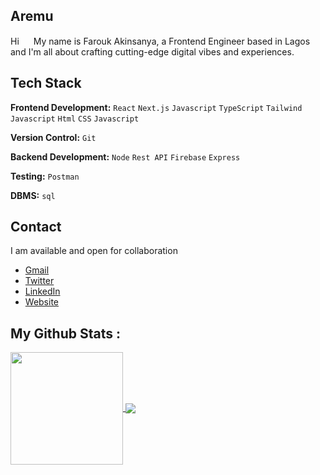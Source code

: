 ## **Aremu**

 Hi <a href=null><img src="https://raw.githubusercontent.com/MartinHeinz/MartinHeinz/master/wave.gif" width="15"></a> My name is Farouk Akinsanya, a Frontend Engineer based in Lagos and I'm all about crafting cutting-edge digital vibes and experiences. 

##

##  **Tech Stack**

**Frontend Development:** `React` `Next.js`  `Javascript` `TypeScript` `Tailwind`  `Javascript` `Html` `CSS` `Javascript`
 
**Version Control:** `Git` 

**Backend Development:** `Node` `Rest API` `Firebase` `Express`

**Testing:** `Postman` 

**DBMS:** `sql`

##  **Contact**

I am available and open for collaboration

- [Gmail](mailto:aremu.script@gmail.com)
- [Twitter](https://twitter.com/aremu_umera)
- [LinkedIn](https://www.linkedin.com/in/farouk-akinsanya-993563236)
- [Website](https://aremudev-aremus-projects.vercel.app/)


## **My Github Stats :**

  

<a href="https://github.com/aremuumera">
 <img align="center" height="180em" src="https://github-readme-stats-sigma-five.vercel.app/api?username=ebukathedev&show_icons=true&theme=dark" />
 
 <img align="center" src="https://github-readme-stats.vercel.app/api/top-langs/?username=aremuumera&theme=nord&langs_count=8" />
</a>









<!--
**aremuumera/aremuumera** is a ✨ _special_ ✨ repository because its `README.md` (this file) appears on your GitHub profile.

Here are some ideas to get you started:

- 🔭 I’m currently working on ...
- 🌱 I’m currently learning ...
- 👯 I’m looking to collaborate on ...
- 🤔 I’m looking for help with ...
- 💬 Ask me about ...
- 📫 How to reach me: ...
- 😄 Pronouns: ...
- ⚡ Fun fact: ...
-->
